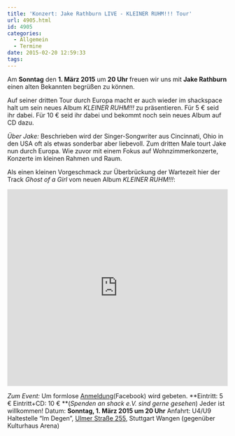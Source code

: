 ```yaml
---
title: 'Konzert: Jake Rathburn LIVE - KLEINER RUHM!!! Tour'
url: 4905.html
id: 4905
categories:
  - Allgemein
  - Termine
date: 2015-02-20 12:59:33
tags:
---
```


Am **Sonntag** den **1\. März 2015** um **20 Uhr** freuen wir uns mit **Jake Rathburn** einen alten Bekannten begrüßen zu können.

Auf seiner dritten Tour durch Europa macht er auch wieder im shackspace halt um sein neues Album _KLEINER RUHM!!!_ zu präsentieren.
Für 5 € seid ihr dabei. Für 10 € seid ihr dabei und bekommt noch sein neues Album auf CD dazu.

_Über Jake:_
Beschrieben wird der Singer-Songwriter aus Cincinnati, Ohio in den USA oft als etwas sonderbar aber liebevoll.
Zum dritten Male tourt Jake nun durch Europa.
Wie zuvor mit einem Fokus auf Wohnzimmerkonzerte, Konzerte im kleinen Rahmen und Raum.

Als einen kleinen Vorgeschmack zur Überbrückung der Wartezeit hier der Track _Ghost of a Girl_ vom neuen Album _KLEINER RUHM!!!_:

<iframe src="https://w.soundcloud.com/player/?url=https%3A//api.soundcloud.com/tracks/176174557&amp;auto_play=false&amp;hide_related=false&amp;show_comments=true&amp;show_user=true&amp;show_reposts=false&amp;visual=true" width="100%" height="450" frameborder="no" scrolling="no"></iframe>

_Zum Event:_
Um formlose [Anmeldung](www.facebook.com/events/324602787735038)(Facebook) wird gebeten.
**Eintritt: 5 €
Eintritt+CD: 10 €
**(_Spenden an shack e.V. sind gerne gesehen_) Jeder ist willkommen!
Datum: **Sonntag, 1\. März 2015 **um** 20 Uhr**
Anfahrt: U4/U9 Haltestelle “Im Degen”, [Ulmer Straße 255](https://blog.shackspace.de/?page_id=713), Stuttgart Wangen (gegenüber Kulturhaus Arena)